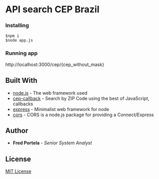 # API search CEP Brazil

### Installing

```
$npm i
$node app.js
```

### Running app

http://localhost:3000/cep/{cep_without_mask}

## Built With

* [node.js](http://nodejs.org/) - The web framework used
* [cep-callback](https://github.com/otaviopace/cep-callback) - Search by ZIP Code using the best of JavaScript, callbacks
* [express](https://github.com/expressjs/express) - Minimalist web framework for node
* [cors](https://github.com/expressjs/cors) - CORS is a node.js package for providing a Connect/Express

## Author

* **Fred Portela** - *Senior System Analyst*

## License

[MIT License](http://www.opensource.org/licenses/mit-license.php)
